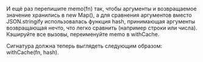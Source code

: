 И ещё раз перепишите memo(fn) так, чтобы аргументы и возвращаемое значение хранились в new Map(), а для сравнения аргументов вместо JSON.stringify использовалась функция hash, принимающая аргументы возвращающая нечто, что легко сравнить (например строки или числа). Кэшируйте все вызовы, переименуйте memo в withCache.

Сигнатура должна теперь выглядеть следующим образом: withCache(fn, hash).
